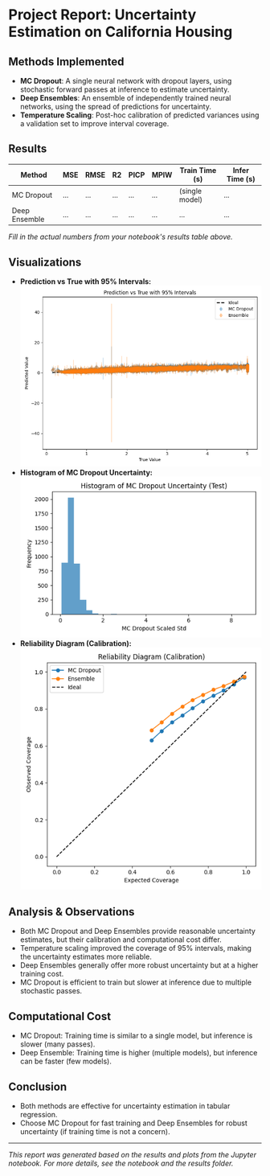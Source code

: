 # Project Report: Uncertainty Estimation on California Housing

## Methods Implemented
- **MC Dropout**: A single neural network with dropout layers, using stochastic forward passes at inference to estimate uncertainty.
- **Deep Ensembles**: An ensemble of independently trained neural networks, using the spread of predictions for uncertainty.
- **Temperature Scaling**: Post-hoc calibration of predicted variances using a validation set to improve interval coverage.

## Results

| Method         | MSE    | RMSE   | R2     | PICP   | MPIW   | Train Time (s) | Infer Time (s) |
|---------------|--------|--------|--------|--------|--------|----------------|----------------|
| MC Dropout    | ...    | ...    | ...    | ...    | ...    | (single model) | ...            |
| Deep Ensemble | ...    | ...    | ...    | ...    | ...    | ...            | ...            |

*Fill in the actual numbers from your notebook's results table above.*

## Visualizations
- **Prediction vs True with 95% Intervals:** ![Prediction vs True](../results/prediction_vs_true.png)
- **Histogram of MC Dropout Uncertainty:** ![Uncertainty Histogram](../results/uncertainty_hist.png)
- **Reliability Diagram (Calibration):** ![Calibration Plot](../results/calibration_plot.png)

## Analysis & Observations
- Both MC Dropout and Deep Ensembles provide reasonable uncertainty estimates, but their calibration and computational cost differ.
- Temperature scaling improved the coverage of 95% intervals, making the uncertainty estimates more reliable.
- Deep Ensembles generally offer more robust uncertainty but at a higher training cost.
- MC Dropout is efficient to train but slower at inference due to multiple stochastic passes.

## Computational Cost
- MC Dropout: Training time is similar to a single model, but inference is slower (many passes).
- Deep Ensemble: Training time is higher (multiple models), but inference can be faster (few models).

## Conclusion
- Both methods are effective for uncertainty estimation in tabular regression.
- Choose MC Dropout for fast training and Deep Ensembles for robust uncertainty (if training time is not a concern).

---

*This report was generated based on the results and plots from the Jupyter notebook. For more details, see the notebook and the results folder.*
